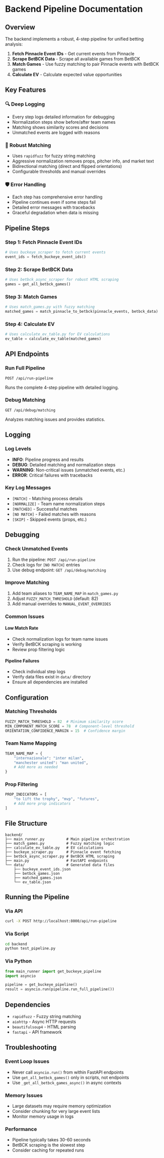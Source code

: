 # Backend Pipeline Documentation

## Overview

The backend implements a robust, 4-step pipeline for unified betting analysis:

1. **Fetch Pinnacle Event IDs** - Get current events from Pinnacle
2. **Scrape BetBCK Data** - Scrape all available games from BetBCK
3. **Match Games** - Use fuzzy matching to pair Pinnacle events with BetBCK games
4. **Calculate EV** - Calculate expected value opportunities

## Key Features

### 🔍 Deep Logging
- Every step logs detailed information for debugging
- Normalization steps show before/after team names
- Matching shows similarity scores and decisions
- Unmatched events are logged with reasons

### 🎯 Robust Matching
- Uses `rapidfuzz` for fuzzy string matching
- Aggressive normalization removes props, pitcher info, and market text
- Bidirectional matching (direct and flipped orientations)
- Configurable thresholds and manual overrides

### 🛡️ Error Handling
- Each step has comprehensive error handling
- Pipeline continues even if some steps fail
- Detailed error messages with tracebacks
- Graceful degradation when data is missing

## Pipeline Steps

### Step 1: Fetch Pinnacle Event IDs
```python
# Uses buckeye_scraper to fetch current events
event_ids = fetch_buckeye_event_ids()
```

### Step 2: Scrape BetBCK Data
```python
# Uses betbck_async_scraper for robust HTML scraping
games = get_all_betbck_games()
```

### Step 3: Match Games
```python
# Uses match_games.py with fuzzy matching
matched_games = match_pinnacle_to_betbck(pinnacle_events, betbck_data)
```

### Step 4: Calculate EV
```python
# Uses calculate_ev_table.py for EV calculations
ev_table = calculate_ev_table(matched_games)
```

## API Endpoints

### Run Full Pipeline
```http
POST /api/run-pipeline
```
Runs the complete 4-step pipeline with detailed logging.

### Debug Matching
```http
GET /api/debug/matching
```
Analyzes matching issues and provides statistics.

## Logging

### Log Levels
- **INFO**: Pipeline progress and results
- **DEBUG**: Detailed matching and normalization steps
- **WARNING**: Non-critical issues (unmatched events, etc.)
- **ERROR**: Critical failures with tracebacks

### Key Log Messages
- `[MATCH]` - Matching process details
- `[NORMALIZE]` - Team name normalization steps
- `[MATCHED]` - Successful matches
- `[NO MATCH]` - Failed matches with reasons
- `[SKIP]` - Skipped events (props, etc.)

## Debugging

### Check Unmatched Events
1. Run the pipeline: `POST /api/run-pipeline`
2. Check logs for `[NO MATCH]` entries
3. Use debug endpoint: `GET /api/debug/matching`

### Improve Matching
1. Add team aliases to `TEAM_NAME_MAP` in `match_games.py`
2. Adjust `FUZZY_MATCH_THRESHOLD` (default: 82)
3. Add manual overrides to `MANUAL_EVENT_OVERRIDES`

### Common Issues

#### Low Match Rate
- Check normalization logs for team name issues
- Verify BetBCK scraping is working
- Review prop filtering logic

#### Pipeline Failures
- Check individual step logs
- Verify data files exist in `data/` directory
- Ensure all dependencies are installed

## Configuration

### Matching Thresholds
```python
FUZZY_MATCH_THRESHOLD = 82  # Minimum similarity score
MIN_COMPONENT_MATCH_SCORE = 78  # Component-level threshold
ORIENTATION_CONFIDENCE_MARGIN = 15  # Confidence margin
```

### Team Name Mapping
```python
TEAM_NAME_MAP = {
    "internazionale": "inter milan",
    "manchester united": "man united",
    # Add more as needed
}
```

### Prop Filtering
```python
PROP_INDICATORS = [
    "to lift the trophy", "mvp", "futures",
    # Add more prop indicators
]
```

## File Structure

```
backend/
├── main_runner.py          # Main pipeline orchestration
├── match_games.py          # Fuzzy matching logic
├── calculate_ev_table.py   # EV calculations
├── buckeye_scraper.py      # Pinnacle event fetching
├── betbck_async_scraper.py # BetBCK HTML scraping
├── main.py                 # FastAPI endpoints
└── data/                   # Generated data files
    ├── buckeye_event_ids.json
    ├── betbck_games.json
    ├── matched_games.json
    └── ev_table.json
```

## Running the Pipeline

### Via API
```bash
curl -X POST http://localhost:8000/api/run-pipeline
```

### Via Script
```bash
cd backend
python test_pipeline.py
```

### Via Python
```python
from main_runner import get_buckeye_pipeline
import asyncio

pipeline = get_buckeye_pipeline()
result = asyncio.run(pipeline.run_full_pipeline())
```

## Dependencies

- `rapidfuzz` - Fuzzy string matching
- `aiohttp` - Async HTTP requests
- `beautifulsoup4` - HTML parsing
- `fastapi` - API framework

## Troubleshooting

### Event Loop Issues
- Never call `asyncio.run()` from within FastAPI endpoints
- Use `get_all_betbck_games()` only in scripts, not endpoints
- Use `_get_all_betbck_games_async()` in async contexts

### Memory Issues
- Large datasets may require memory optimization
- Consider chunking for very large event lists
- Monitor memory usage in logs

### Performance
- Pipeline typically takes 30-60 seconds
- BetBCK scraping is the slowest step
- Consider caching for repeated runs 